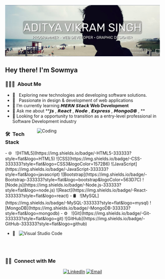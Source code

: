 <img src="https://raw.githubusercontent.com/AVS1508/AVS1508/master/assets/Aditya%20Vikram%20Singh%20Banner.png">

<h2> Hey there! I'm Sowmya</h2>

<h3> 👨🏻‍💻 &nbsp;About Me </h3>

- 🤔 &nbsp; Exploring new technologies and developing software solutions.
- 🌱 &nbsp; Passionate in design & development of web applications
- 🌱 I’m currently learning **𝙈𝙀𝙍𝙉 𝙎𝙩𝙖𝙘𝙠 Web Development**
- 💬 Ask me about **𝙅𝙨 , 𝙍𝙚𝙖𝙘𝙩 , 𝙉𝙤𝙙𝙚 , 𝙀𝙭𝙥𝙧𝙚𝙨𝙨 , 𝙈𝙤𝙣𝙜𝙤𝘿𝘽 , **
- 🧐 Looking for a opportunity to transition as a entry-level professional in Software Development industry
<img align="right" alt="Coding" width="400" src="https://media.tenor.com/S59bPkT0pqcAAAAC/programming.gif">
<h3> 🛠 &nbsp;Tech Stack</h3>
- 🌐 &nbsp;
  ![HTML5](https://img.shields.io/badge/-HTML5-333333?style=flat&logo=HTML5)
  ![CSS](https://img.shields.io/badge/-CSS-333333?style=flat&logo=CSS3&logoColor=1572B6)
  ![JavaScript](https://img.shields.io/badge/-JavaScript-333333?style=flat&logo=javascript)
  ![Bootstrap](https://img.shields.io/badge/-Bootstrap-333333?style=flat&logo=bootstrap&logoColor=563D7C)
  ![Node.js](https://img.shields.io/badge/-Node.js-333333?style=flat&logo=node.js)
  ![React](https://img.shields.io/badge/-React-333333?style=flat&logo=react)
- 🛢 &nbsp;
  ![MySQL](https://img.shields.io/badge/-MySQL-333333?style=flat&logo=mysql)
  ![MongoDB](https://img.shields.io/badge/-MongoDB-333333?style=flat&logo=mongodb)
- ⚙️ &nbsp;
  ![Git](https://img.shields.io/badge/-Git-333333?style=flat&logo=git)
  ![GitHub](https://img.shields.io/badge/-GitHub-333333?style=flat&logo=github)

- 🔧 &nbsp;
  ![Visual Studio Code](https://img.shields.io/badge/-Visual%20Studio%20Code-333333?style=flat&logo=visual-studio-code&logoColor=007ACC)


<br/>
<br/>

<h3> 🤝🏻 &nbsp;Connect with Me </h3>
<p align="center">
<a href="https://www.linkedin.com/in/sowmya-krishnan-140105243"><img alt="LinkedIn" src="https://img.shields.io/badge/LinkedIn-sowmya%20krishnan-blue?style=flat-square&logo=linkedin"></a>
<a href="mailto:sowmikrish.crazy@gmail.com"><img alt="Email" src="https://img.shields.io/badge/Email-sowmikrish.crazy@gmail.com-blue?style=flat-square&logo=gmail"></a>
</p>

